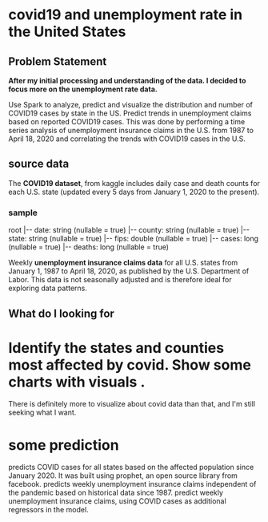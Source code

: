 # covid19 and unemployment rate in the United States

## Problem Statement

**After my initial processing and understanding of the data. I decided to focus more on the unemployment rate data.**

Use Spark to analyze, predict and visualize the distribution and number of COVID19 cases by state in the US.
Predict trends in unemployment claims based on reported COVID19 cases. This was done by performing a time series analysis of unemployment insurance claims in the U.S. from 1987 to April 18, 2020 and correlating the trends with COVID19 cases in the U.S.

## source data

The **COVID19 dataset**, from kaggle includes daily case and death counts for each U.S. state (updated every 5 days from January 1, 2020 to the present).
### sample
root
 |-- date: string (nullable = true)
 |-- county: string (nullable = true)
 |-- state: string (nullable = true)
 |-- fips: double (nullable = true)
 |-- cases: long (nullable = true)
 |-- deaths: long (nullable = true)

Weekly **unemployment insurance claims data** for all U.S. states from January 1, 1987 to April 18, 2020, as published by the U.S. Department of Labor. This data is not seasonally adjusted and is therefore ideal for exploring data patterns.

## What do I looking for
# Identify the states and counties most affected by covid. Show some charts with visuals .
There is definitely more to visualize about covid data than that, and I'm still seeking what I want.
# some prediction
predicts COVID cases for all states based on the affected population since January 2020. It was built using prophet, an open source library from facebook.
predicts weekly unemployment insurance claims independent of the pandemic based on historical data since 1987.
predict weekly unemployment insurance claims, using COVID cases as additional regressors in the model.

